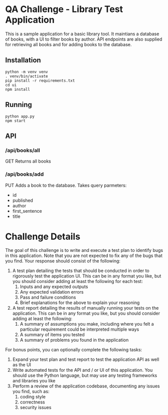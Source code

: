 # QA Challenge - Library Test Application

This is a sample application for a basic library tool. It maintians a database of books, with a UI to filter books by author. API endpoints are also supplied for retrieving all books and for adding books to the database.

## Installation

```
python -m venv venv
. venv/bin/activate
pip install -r requirements.txt
cd ui
npm install
```

## Running
```
python app.py
npm start
```

## API

### /api/books/all
GET
Returns all books

### /api/books/add
PUT
Adds a book to the database. Takes query parmeters:
- id
- published
- author
- first_sentence
- title

# Challenge Details

The goal of this challenge is to write and execute a test plan to identify bugs in this application. Note that you are not expected to fix any of the bugs that you find. Your response should consist of the following:

1. A test plan detailing the tests that should be conducted in order to rigorously test the application UI. This can be in any format you like, but you should consider adding at least the following for each test:
    1. Inputs and any expected outputs
    1. Any expected validation errors
    1. Pass and failure conditions
    1. Brief explanations for the above to explain your reasoning
1. A test report detailing the results of manually running your tests on the application. This can be in any format you like, but you should consider adding at least the following:
    1. A summary of assumptions you make, including where you felt a particular requirement could be interpreted multiple ways
    1. A summary of items you tested
    1. A summary of problems you found in the application

For bonus points, you can optionally complete the following tasks:

1. Expand your test plan and test report to test the application API as well as the UI
1. Write automated tests for the API and / or UI of this application. You should use the Python language, but may use any testing frameworks and libraries you like
1. Perform a review of the application codebase, documenting any issues you find, such as:
    1. coding style
    1. correctness
    1. security issues
